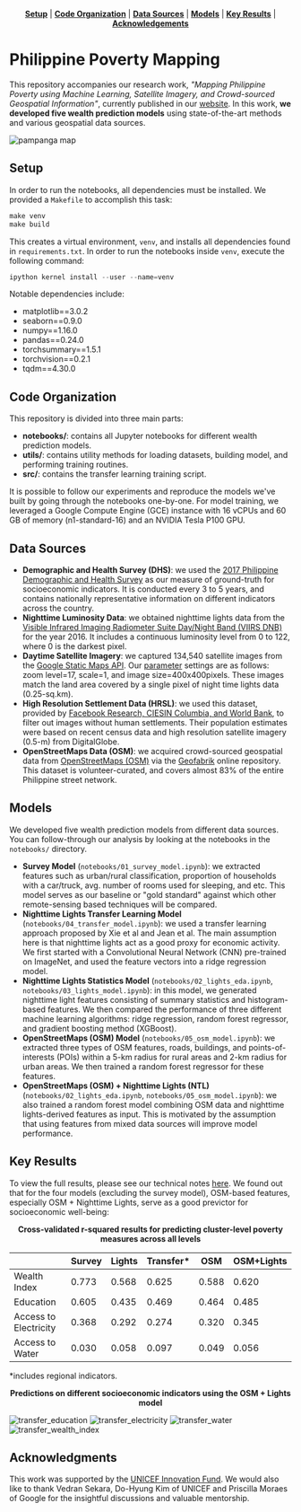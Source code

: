 <p align="center">
<b><a href="#setup">Setup</a></b>
|
<b><a href="#code-organization">Code Organization</a></b>
|
<b><a href="#data-sources">Data Sources</a></b>
|
<b><a href="#models">Models</a></b>
|
<b><a href="#key-results">Key Results</a></b>
|
<b><a href="#acknowledgements">Acknowledgements</a></b>
</p>

# Philippine Poverty Mapping

This repository accompanies our research work, *"Mapping Philippine Poverty
using Machine Learning, Satellite Imagery, and Crowd-sourced Geospatial
Information"*, currently published in our
[website](https://stories.thinkingmachin.es/philippines-most-vulnerable-communities/).
In this work, **we developed five wealth prediction models** using
state-of-the-art methods and various geospatial data sources.

![pampanga map](./assets/pampanga-map.jpg)


## Setup

In order to run the notebooks, all dependencies must be installed. We provided
a `Makefile` to accomplish this task:

```s
make venv
make build
```

This creates a virtual environment, `venv`, and installs all dependencies found
in `requirements.txt`. In order to run the notebooks inside `venv`, execute the
following command:

```s
ipython kernel install --user --name=venv
```

Notable dependencies include:
- matplotlib==3.0.2
- seaborn==0.9.0
- numpy==1.16.0
- pandas==0.24.0
- torchsummary==1.5.1
- torchvision==0.2.1
- tqdm==4.30.0

## Code Organization 

This repository is divided into three main parts:
- **notebooks/**: contains all Jupyter notebooks for different wealth
    prediction models.
- **utils/**: contains utility methods for loading datasets, building model, and
   performing training routines. 
- **src/**: contains the transfer learning training script.

It is possible to follow our experiments and reproduce the models we've built
by going through the notebooks one-by-one. For model training, we leveraged a
Google Compute Engine (GCE) instance with 16 vCPUs and 60 GB of memory
(n1-standard-16) and an NVIDIA Tesla P100 GPU. 

## Data Sources

- **Demographic and Health Survey (DHS)**: we used the [2017 Philippine
    Demographic and Health Survey](https://dhsprogram.com/) as our measure of
    ground-truth for socioeconomic indicators. It is conducted every 3 to 5
    years, and contains nationally representative information on different
    indicators across the country. 
- **Nighttime Luminosity Data**: we obtained nighttime lights data from the
    [Visible Infrared Imaging Radiometer Suite Day/Night Band (VIIRS
    DNB)](https://ngdc.noaa.gov/eog/viirs/download_dnb_composites.html) for the
    year 2016. It includes a continuous luminosity level from 0 to 122, where 0
    is the darkest pixel.
- **Daytime Satellite Imagery**: we captured 134,540 satellite images from the
    [Google Static Maps
    API](https://developers.google.com/maps/documentation/maps-static/intro).
    Our
    [parameter](https://developers.google.com/maps/documentation/maps-static/dev-guide)
    settings are as follows: zoom level=17, scale=1, and image
    size=400x400pixels. These images match the land area covered by a single
    pixel of night time lights data (0.25-sq.km). 
- **High Resolution Settlement Data (HRSL)**: we used this dataset, provided by
    [Facebook Research, CIESIN Columbia, and World
    Bank](https://www.ciesin.columbia.edu/data/hrsl/), to filter out images
    without human settlements. Their population estimates were based on recent
    census data and high resolution satellite imagery (0.5-m) from
    DigitalGlobe.
- **OpenStreetMaps Data (OSM)**: we acquired crowd-sourced geospatial data from
    [OpenStreetMaps (OSM)](https://www.openstreetmap.org) via the
    [Geofabrik](https://www.geofabrik.de/) online repository. This dataset is
    volunteer-curated, and covers almost 83% of the entire Philippine street
    network.

## Models

We developed five wealth prediction models from different data sources. You can
follow-through our analysis by looking at the notebooks in the `notebooks/`
directory.

- **Survey Model** (`notebooks/01_survey_model.ipynb`): we extracted features
    such as urban/rural classification, proportion of households with a
    car/truck, avg. number of rooms used for sleeping, and etc. This model
    serves as our baseline or "gold standard" against which other
    remote-sensing based techniques will be compared.
- **Nighttime Lights Transfer Learning Model** (`notebooks/04_transfer_model.ipynb`): we used
    a transfer learning approach proposed by Xie et al and Jean et al. The main
    assumption here is that nighttime lights act as a good proxy for economic
    activity. We first started with a Convolutional Neural Network (CNN)
    pre-trained on ImageNet, and used the feature vectors into a ridge
    regression model.
- **Nighttime Lights Statistics Model** (`notebooks/02_lights_eda.ipynb`,
    `notebooks/03_lights_model.ipynb`): in this model, we generated nighttime
    light features consisting of summary statistics and histogram-based
    features. We then compared the performance of three different machine
    learning algorithms: ridge regression, random forest regressor, and
    gradient boosting method (XGBoost).
- **OpenStreetMaps (OSM) Model** (`notebooks/05_osm_model.ipynb`): we extracted three
    types of OSM features, roads, buildings, and points-of-interests (POIs)
    within a 5-km radius for rural areas and 2-km radius for urban areas. We
    then trained a random forest regressor for these features.
- **OpenStreetMaps (OSM) + Nighttime Lights (NTL)**
    (`notebooks/02_lights_eda.ipynb`, `notebooks/05_osm_model.ipynb`): we also
    trained a random forest model combining OSM data and nighttime
    lights-derived features as input. This is motivated by the assumption that
    using features from mixed data sources will improve model performance.

## Key Results

To view the full results, please see our technical notes
[here](https://stories.thinkingmachin.es/philippines-most-vulnerable-communities/).
We found out that for the four models (excluding the survey model), OSM-based
features, especially OSM + Nighttime Lights,  serve as a good previctor for
socioeconomic well-being:

<p align="center">
<b>Cross-validated r-squared results for predicting cluster-level poverty
measures across all levels</b>

|                       | Survey | Lights | Transfer*| OSM   | OSM+Lights |
|-----------------------|--------|--------|----------|-------|--------------|
| Wealth Index          | 0.773  | 0.568  | 0.625    | 0.588 | 0.620        |
| Education             | 0.605  | 0.435  | 0.469    | 0.464 | 0.485        |
| Access to Electricity | 0.368  | 0.292  | 0.274    | 0.320 | 0.345        |
| Access to Water       | 0.030  | 0.058  | 0.097    | 0.049 | 0.056        |
    
*includes regional indicators. 

</p>

<p align="center">
<b>Predictions on different socioeconomic indicators using the OSM + Lights
model</b>
</p>

![transfer_education](./assets/transfer_education.png)
![transfer_electricity](./assets/transfer_electricity.png)
![transfer_water](./assets/transfer_water.png)
![transfer_wealth_index](./assets/transfer_wealth_index.png)

## Acknowledgments

This work was supported by the [UNICEF Innovation
Fund](https://unicefinnovationfund.org/). We would also like to thank Vedran
Sekara, Do-Hyung Kim of UNICEF and Priscilla Moraes of Google for the
insightful discussions and valuable mentorship.



